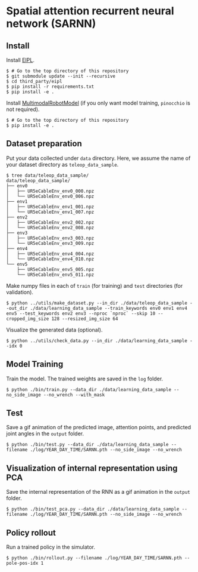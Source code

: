 # Spatial attention recurrent neural network (SARNN)

## Install

Install [EIPL](https://github.com/ogata-lab/eipl).
```console
$ # Go to the top directory of this repository
$ git submodule update --init --recursive
$ cd third_party/eipl
$ pip install -r requirements.txt
$ pip install -e .
```

Install [MultimodalRobotModel](https://github.com/isri-aist/MultimodalRobotModel) (if you only want model training, `pinocchio` is not required).
```console
$ # Go to the top directory of this repository
$ pip install -e .
```

## Dataset preparation

Put your data collected under `data` directory. Here, we assume the name of your dataset directory as `teleop_data_sample`.

```console
$ tree data/teleop_data_sample/
data/teleop_data_sample/
├── env0
│   ├── UR5eCableEnv_env0_000.npz
│   └── UR5eCableEnv_env0_006.npz
├── env1
│   ├── UR5eCableEnv_env1_001.npz
│   └── UR5eCableEnv_env1_007.npz
├── env2
│   ├── UR5eCableEnv_env2_002.npz
│   └── UR5eCableEnv_env2_008.npz
├── env3
│   ├── UR5eCableEnv_env3_003.npz
│   └── UR5eCableEnv_env3_009.npz
├── env4
│   ├── UR5eCableEnv_env4_004.npz
│   └── UR5eCableEnv_env4_010.npz
└── env5
    ├── UR5eCableEnv_env5_005.npz
    └── UR5eCableEnv_env5_011.npz
```

Make numpy files in each of `train` (for training) and `test` directories (for validation).

```console
$ python ../utils/make_dataset.py --in_dir ./data/teleop_data_sample --out_dir ./data/learning_data_sample --train_keywords env0 env1 env4 env5 --test_keywords env2 env3 --nproc `nproc` --skip 10 --cropped_img_size 128 --resized_img_size 64
```

Visualize the generated data (optional).

```console
$ python ../utils/check_data.py --in_dir ./data/learning_data_sample --idx 0
```

## Model Training

Train the model. The trained weights are saved in the `log` folder.

```console
$ python ./bin/train.py --data_dir ./data/learning_data_sample --no_side_image --no_wrench --with_mask
```

## Test

Save a gif animation of the predicted image, attention points, and predicted joint angles in the `output` folder.

```console
$ python ./bin/test.py --data_dir ./data/learning_data_sample --filename ./log/YEAR_DAY_TIME/SARNN.pth --no_side_image --no_wrench
```

## Visualization of internal representation using PCA

Save the internal representation of the RNN as a gif animation in the `output` folder.

```console
$ python ./bin/test_pca.py --data_dir ./data/learning_data_sample --filename ./log/YEAR_DAY_TIME/SARNN.pth --no_side_image --no_wrench
```

## Policy rollout

Run a trained policy in the simulator.

```console
$ python ./bin/rollout.py --filename ./log/YEAR_DAY_TIME/SARNN.pth --pole-pos-idx 1
```
